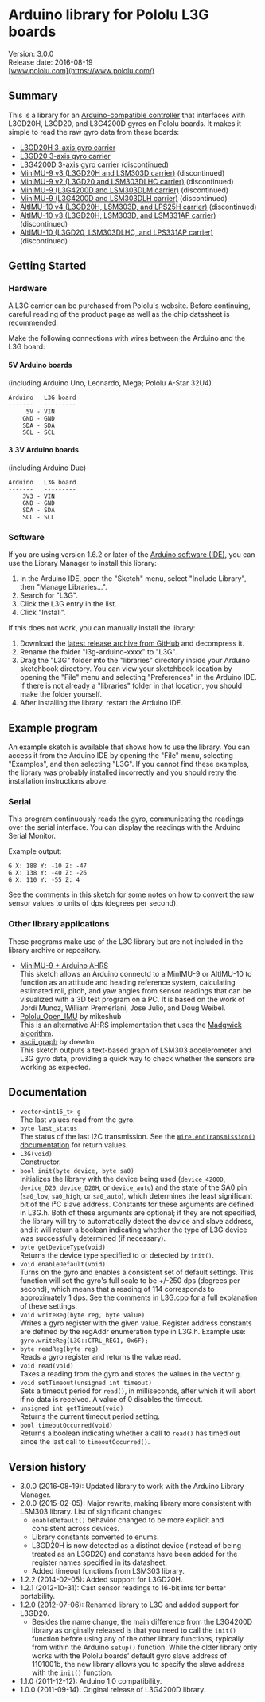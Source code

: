 # Arduino library for Pololu L3G boards

Version: 3.0.0 <br>
Release date: 2016-08-19 <br>
[www.pololu.com](https://www.pololu.com/)

## Summary

This is a library for an
[Arduino-compatible controller](https://www.pololu.com/arduino) that
interfaces with L3GD20H, L3GD20, and L3G4200D gyros on Pololu
boards. It makes it simple to read the raw gyro data from these
boards:

* [L3GD20H 3-axis gyro carrier](https://www.pololu.com/catalog/product/2129)
* [L3GD20 3-axis gyro carrier](https://www.pololu.com/catalog/product/2125)
* [L3G4200D 3-axis gyro carrier](https://www.pololu.com/catalog/product/1272) (discontinued)
* [MinIMU-9 v3 (L3GD20H and LSM303D carrier)](https://www.pololu.com/catalog/product/2468) (discontinued)
* [MinIMU-9 v2 (L3GD20 and LSM303DLHC carrier)](https://www.pololu.com/catalog/product/1268) (discontinued)
* [MinIMU-9 (L3G4200D and LSM303DLM carrier)](https://www.pololu.com/catalog/product/1265) (discontinued)
* [MinIMU-9 (L3G4200D and LSM303DLH carrier)](https://www.pololu.com/catalog/product/1264) (discontinued)
* [AltIMU-10 v4 (L3GD20H, LSM303D, and LPS25H carrier)](https://www.pololu.com/catalog/product/2470) (discontinued)
* [AltIMU-10 v3 (L3GD20H, LSM303D, and LSM331AP carrier)](https://www.pololu.com/catalog/product/2469) (discontinued)
* [AltIMU-10 (L3GD20, LSM303DLHC, and LPS331AP carrier)](https://www.pololu.com/catalog/product/1269) (discontinued)

## Getting Started

### Hardware


A L3G carrier can be purchased from Pololu's website. Before
continuing, careful reading of the product page as well as the chip
datasheet is recommended.

Make the following connections with wires between the Arduino and the
L3G board:

#### 5V Arduino boards

(including Arduino Uno, Leonardo, Mega; Pololu A-Star 32U4)

    Arduino   L3G board
    -------   ---------
         5V - VIN
        GND - GND
        SDA - SDA
        SCL - SCL

#### 3.3V Arduino boards

(including Arduino Due)

    Arduino   L3G board
    -------   ---------
        3V3 - VIN
        GND - GND
        SDA - SDA
        SCL - SCL

### Software

If you are using version 1.6.2 or later of the
[Arduino software (IDE)](https://www.arduino.cc/en/Main/Software), you can use
the Library Manager to install this library:

1. In the Arduino IDE, open the "Sketch" menu, select "Include Library", then
   "Manage Libraries...".
2. Search for "L3G".
3. Click the L3G entry in the list.
4. Click "Install".

If this does not work, you can manually install the library:

1. Download the
   [latest release archive from GitHub](https://github.com/pololu/l3g-arduino/releases)
   and decompress it.
2. Rename the folder "l3g-arduino-xxxx" to "L3G".
3. Drag the "L3G" folder into the "libraries" directory inside your
   Arduino sketchbook directory. You can view your sketchbook location by
   opening the "File" menu and selecting "Preferences" in the Arduino IDE. If
   there is not already a "libraries" folder in that location, you should make
   the folder yourself.
4. After installing the library, restart the Arduino IDE.

## Example program

An example sketch is available that shows how to use the library.  You
can access it from the Arduino IDE by opening the "File" menu,
selecting "Examples", and then selecting "L3G".  If you cannot find
these examples, the library was probably installed incorrectly and you
should retry the installation instructions above.

### Serial

This program continuously reads the gyro, communicating the readings
over the serial interface. You can display the readings with the
Arduino Serial Monitor.

Example output:

    G X: 188 Y: -10 Z: -47
    G X: 138 Y: -40 Z: -26
    G X: 110 Y: -55 Z: 4

See the comments in this sketch for some notes on how to convert the
raw sensor values to units of dps (degrees per second).

### Other library applications

These programs make use of the L3G library but are not included in the
library archive or repository.

- [MinIMU-9 + Arduino AHRS](https://github.com/pololu/minimu-9-ahrs-arduino)
  <br> This sketch allows an Arduino connectd to a MinIMU-9 or
  AltIMU-10 to function as an attitude and heading reference system,
  calculating estimated roll, pitch, and yaw angles from sensor
  readings that can be visualized with a 3D test program on a PC. It
  is based on the work of Jordi Munoz, William Premerlani, Jose Julio,
  and Doug Weibel.
- [Pololu_Open_IMU](https://github.com/mikeshub/Pololu_Open_IMU)
  by mikeshub <br> This is an alternative AHRS implementation that
  uses the
  [Madgwick algorithm](http://www.x-io.co.uk/open-source-imu-and-ahrs-algorithms/).
- [ascii_graph](https://gist.github.com/drewtm/9081341) by drewtm <br>
  This sketch outputs a text-based graph of LSM303 accelerometer and
  L3G gyro data, providing a quick way to check whether the sensors
  are working as expected.

## Documentation

- `vector<int16_t> g` <br> The last values read from the gyro.
- `byte last_status` <br> The status of the last I2C transmission. See
  the
  [`Wire.endTransmission()` documentation](https://arduino.cc/en/Reference/WireEndTransmission)
  for return values.
- `L3G(void)` <br> Constructor.
- `bool init(byte device, byte sa0)` <br> Initializes the library with
  the device being used (`device_4200D`, `device_D20`, `device_D20H`,
  or `device_auto`) and the state of the SA0 pin (`sa0_low`,
  `sa0_high`, or `sa0_auto`), which determines the least significant
  bit of the I²C slave address. Constants for these arguments are
  defined in L3G.h. Both of these arguments are optional; if they are
  not specified, the library will try to automatically detect the
  device and slave address, and it will return a boolean indicating
  whether the type of L3G device was successfully determined (if
  necessary).
- `byte getDeviceType(void)` <br> Returns the device type specified to
  or detected by `init()`.
- `void enableDefault(void)` <br> Turns on the gyro and enables a
  consistent set of default settings.  This function will set the
  gyro's full scale to be +/-250 dps (degrees per second), which means
  that a reading of 114 corresponds to approximately 1 dps. See the
  comments in L3G.cpp for a full explanation of these settings.
- `void writeReg(byte reg, byte value)` <br> Writes a gyro register
  with the given value. Register address constants are defined by the
  regAddr enumeration type in L3G.h.  Example use:
  `gyro.writeReg(L3G::CTRL_REG1, 0x6F);`
- `byte readReg(byte reg)` <br> Reads a gyro register and returns the
  value read.
- `void read(void)` <br> Takes a reading from the gyro and stores the
  values in the vector `g`.
- `void setTimeout(unsigned int timeout)` <br> Sets a timeout period
  for `read()`, in milliseconds, after which it will abort if no data
  is received. A value of 0 disables the timeout.
- `unsigned int getTimeout(void)` <br> Returns the current timeout
  period setting.
- `bool timeoutOccurred(void)` <br> Returns a boolean indicating
  whether a call to `read()` has timed out since the last call to
  `timeoutOccurred()`.

## Version history

* 3.0.0 (2016-08-19): Updated library to work with the Arduino Library Manager.
* 2.0.0 (2015-02-05): Major rewrite, making library more consistent
  with LSM303 library. List of significant changes:
    * `enableDefault()` behavior changed to be more explicit and consistent across devices.
    * Library constants converted to enums.
    * L3GD20H is now detected as a distinct device (instead of being
      treated as an L3GD20) and constants have been added for the
      register names specified in its datasheet.
    * Added timeout functions from LSM303 library.
* 1.2.2 (2014-02-05): Added support for L3GD20H.
* 1.2.1 (2012-10-31): Cast sensor readings to 16-bit ints for better portability.
* 1.2.0 (2012-07-06): Renamed library to L3G and added support for L3GD20.
    * Besides the name change, the main difference from the L3G4200D
      library as originally released is that you need to call the
      `init()` function before using any of the other library
      functions, typically from within the Arduino `setup()`
      function. While the older library only works with the Pololu
      boards' default gyro slave address of 1101001b, the new library
      allows you to specify the slave address with the `init()`
      function.
* 1.1.0 (2011-12-12): Arduino 1.0 compatibility.
* 1.0.0 (2011-09-14): Original release of L3G4200D library.
